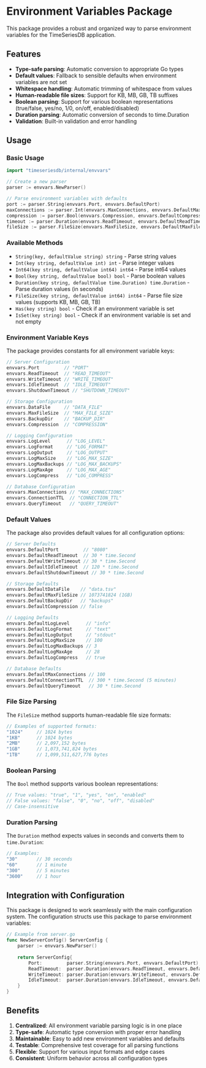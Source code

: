 # Environment Variables Package

This package provides a robust and organized way to parse environment variables for the TimeSeriesDB application.

## Features

- **Type-safe parsing**: Automatic conversion to appropriate Go types
- **Default values**: Fallback to sensible defaults when environment variables are not set
- **Whitespace handling**: Automatic trimming of whitespace from values
- **Human-readable file sizes**: Support for KB, MB, GB, TB suffixes
- **Boolean parsing**: Support for various boolean representations (true/false, yes/no, 1/0, on/off, enabled/disabled)
- **Duration parsing**: Automatic conversion of seconds to time.Duration
- **Validation**: Built-in validation and error handling

## Usage

### Basic Usage

```go
import "timeseriesdb/internal/envvars"

// Create a new parser
parser := envvars.NewParser()

// Parse environment variables with defaults
port := parser.String(envvars.Port, envvars.DefaultPort)
maxConnections := parser.Int(envvars.MaxConnections, envvars.DefaultMaxConnections)
compression := parser.Bool(envvars.Compression, envvars.DefaultCompression)
timeout := parser.Duration(envvars.ReadTimeout, envvars.DefaultReadTimeout)
fileSize := parser.FileSize(envvars.MaxFileSize, envvars.DefaultMaxFileSize)
```

### Available Methods

- `String(key, defaultValue string) string` - Parse string values
- `Int(key string, defaultValue int) int` - Parse integer values
- `Int64(key string, defaultValue int64) int64` - Parse int64 values
- `Bool(key string, defaultValue bool) bool` - Parse boolean values
- `Duration(key string, defaultValue time.Duration) time.Duration` - Parse duration values (in seconds)
- `FileSize(key string, defaultValue int64) int64` - Parse file size values (supports KB, MB, GB, TB)
- `Has(key string) bool` - Check if an environment variable is set
- `IsSet(key string) bool` - Check if an environment variable is set and not empty

### Environment Variable Keys

The package provides constants for all environment variable keys:

```go
// Server Configuration
envvars.Port         // "PORT"
envvars.ReadTimeout  // "READ_TIMEOUT"
envvars.WriteTimeout // "WRITE_TIMEOUT"
envvars.IdleTimeout  // "IDLE_TIMEOUT"
envvars.ShutdownTimeout // "SHUTDOWN_TIMEOUT"

// Storage Configuration
envvars.DataFile     // "DATA_FILE"
envvars.MaxFileSize  // "MAX_FILE_SIZE"
envvars.BackupDir    // "BACKUP_DIR"
envvars.Compression  // "COMPRESSION"

// Logging Configuration
envvars.LogLevel      // "LOG_LEVEL"
envvars.LogFormat     // "LOG_FORMAT"
envvars.LogOutput     // "LOG_OUTPUT"
envvars.LogMaxSize    // "LOG_MAX_SIZE"
envvars.LogMaxBackups // "LOG_MAX_BACKUPS"
envvars.LogMaxAge     // "LOG_MAX_AGE"
envvars.LogCompress   // "LOG_COMPRESS"

// Database Configuration
envvars.MaxConnections // "MAX_CONNECTIONS"
envvars.ConnectionTTL  // "CONNECTION_TTL"
envvars.QueryTimeout   // "QUERY_TIMEOUT"
```

### Default Values

The package also provides default values for all configuration options:

```go
// Server Defaults
envvars.DefaultPort         // "8080"
envvars.DefaultReadTimeout  // 30 * time.Second
envvars.DefaultWriteTimeout // 30 * time.Second
envvars.DefaultIdleTimeout  // 120 * time.Second
envvars.DefaultShutdownTimeout // 30 * time.Second

// Storage Defaults
envvars.DefaultDataFile    // "data.tsv"
envvars.DefaultMaxFileSize // 1073741824 (1GB)
envvars.DefaultBackupDir   // "backups"
envvars.DefaultCompression // false

// Logging Defaults
envvars.DefaultLogLevel      // "info"
envvars.DefaultLogFormat     // "text"
envvars.DefaultLogOutput     // "stdout"
envvars.DefaultLogMaxSize    // 100
envvars.DefaultLogMaxBackups // 3
envvars.DefaultLogMaxAge     // 28
envvars.DefaultLogCompress   // true

// Database Defaults
envvars.DefaultMaxConnections // 100
envvars.DefaultConnectionTTL  // 300 * time.Second (5 minutes)
envvars.DefaultQueryTimeout   // 30 * time.Second
```

### File Size Parsing

The `FileSize` method supports human-readable file size formats:

```go
// Examples of supported formats:
"1024"     // 1024 bytes
"1KB"      // 1024 bytes
"2MB"      // 2,097,152 bytes
"1GB"      // 1,073,741,824 bytes
"1TB"      // 1,099,511,627,776 bytes
```

### Boolean Parsing

The `Bool` method supports various boolean representations:

```go
// True values: "true", "1", "yes", "on", "enabled"
// False values: "false", "0", "no", "off", "disabled"
// Case-insensitive
```

### Duration Parsing

The `Duration` method expects values in seconds and converts them to `time.Duration`:

```go
// Examples:
"30"       // 30 seconds
"60"       // 1 minute
"300"      // 5 minutes
"3600"     // 1 hour
```

## Integration with Configuration

This package is designed to work seamlessly with the main configuration system. The configuration structs use this package to parse environment variables:

```go
// Example from server.go
func NewServerConfig() ServerConfig {
    parser := envvars.NewParser()
    
    return ServerConfig{
        Port:         parser.String(envvars.Port, envvars.DefaultPort),
        ReadTimeout:  parser.Duration(envvars.ReadTimeout, envvars.DefaultReadTimeout),
        WriteTimeout: parser.Duration(envvars.WriteTimeout, envvars.DefaultWriteTimeout),
        IdleTimeout:  parser.Duration(envvars.IdleTimeout, envvars.DefaultIdleTimeout),
    }
}
```

## Benefits

1. **Centralized**: All environment variable parsing logic is in one place
2. **Type-safe**: Automatic type conversion with proper error handling
3. **Maintainable**: Easy to add new environment variables and defaults
4. **Testable**: Comprehensive test coverage for all parsing functions
5. **Flexible**: Support for various input formats and edge cases
6. **Consistent**: Uniform behavior across all configuration types
